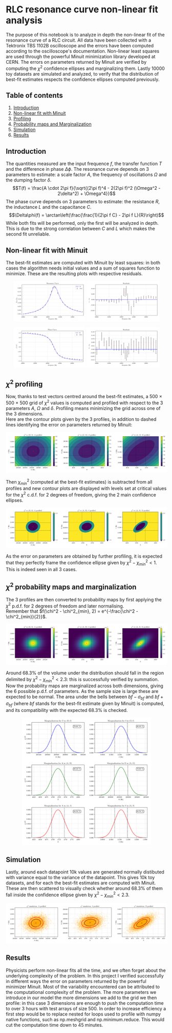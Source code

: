 # RLC resonance curve non-linear fit analysis
The purpose of this notebook is to analyze in depth the non-linear fit of the resonance curve of a RLC circuit. All data have been collected with a Tektronix TBS 1102B oscilloscope and the errors have been computed according to the oscilloscope's documentation. Non-linear least squares are used through the powerful Minuit minimization library developed at CERN. The errors on parameters returned by Minuit are verified by computing the $\chi^2$ confidence ellipses and marginalizing them. Lastly 10000 toy datasets are simulated and analyzed, to verify that the distribution of best-fit estimates respects the confidence ellipses computed previously. 

## Table of contents
1. [Introduction](#introduction)
2. [Non-linear fit with Minuit](#fit)
3. [Profiling](#profiling)
4. [Probability maps and Marginalization](#probability)
5. [Simulation](#simulation)
6. [Results](#results)

## Introduction <a name="introduction"></a>
The quantities measured are the input frequence $f$, the transfer function $T$ and the difference in phase $\Delta \phi$. The resonance curve depends on 3 parameters to estimate: a scale factor $A$, the frequency of oscillations $\Omega$ and the dumping factor $\delta$. 
$$T(f) = \frac{A \cdot 2\pi f}{\sqrt{(2\pi f)^4 - 2(2\pi f)^2 (\Omega^2 - 2\delta^2) + \Omega^4}}$$
The phase curve depends on 3 parameters to estimate: the resistance $R$, the inductance $L$ and the capacitance $C$.
$$\Delta\phi(f) = \arctan\left(\frac{\frac{1}{2\pi f C} - 2\pi f L}{R}\right)$$
While both fits will be performed, only the first will be analyzed in depth. This is due to the strong correlation between $C$ and $L$ which makes the second fit unreliable. 
## Non-linear fit with Minuit <a name="fit"></a>
The best-fit estimates are computed with Minuit by least squares: in both cases the algorithm needs initial values and a sum of squares function to minimize. These are the resulting plots with respective residuals.
<p float="left">
<p align="middle">
  <img src="images/fit_resonance.png" width="44.4%"/>
  <img src="images/residuals_resonance.png" width="45%"/> 
</p>
<p float="left">
<p align="middle">
  <img src="images/fit_phase.png" width="44.25%"/>
  <img src="images/residuals_phase.png" width="45%"/> 
</p>

## $\chi^2$ profiling <a name="profiling"></a>
Now, thanks to test vectors centred around the best-fit estimates, a 500 $\times$ 500 $\times$ 500 grid of $\chi^2$ values is computed and profiled with respect to the 3 parameters $A$, $\Omega$ and $\delta$. Profiling means minimizing the grid across one of the 3 dimensions.<br/>
Here are the contour plots given by the 3 profiles, in addition to dashed lines identifying the error on parameters returned by Minuit:
<p align="middle">
  <img src="images/contour.png" width="100%"/>
</p>

Then $\chi^2_{min}$ (computed at the best-fit estimates) is subtracted from all profiles and new contour plots are displayed with levels set at critical values for the $\chi^2$ c.d.f. for 2 degrees of freedom, giving the 2 main confidence ellipses.
<p align="middle">
  <img src="images/profiling.png" width="100%"/>
</p>

As the error on parameters are obtained by further profiling, it is expected that they perfectly frame the confidence ellipse given by $\chi^2 - \chi^2_{min} < 1$. This is indeed seen in all 3 cases.
## $\chi^2$ probability maps and marginalization <a name="probability"></a>
The 3 profiles are then converted to probability maps by first applying the $\chi^2$ p.d.f. for 2 degrees of freedom and later normalising.<br/> 
Remember that $f(\chi^2 - \chi^2_{min}, 2) = e^{-\frac{\chi^2 - \chi^2_{min}}{2}}$.
<p align="middle">
  <img src="images/probability.png" width="100%"/>
</p>

Around 68.3% of the volume under the distribution should fall in the region delimited by $\chi^2 - \chi^2_{min} < 2.3$: this is successfully verified by summation.<br/>
Now the probability maps are marginalized across both dimensions, giving the 6 possible p.d.f. of parameters. As the sample size is large these are expected to be normal. The area under the bells between $bf - \sigma_{bf}$ and $bf + \sigma_{bf}$ (where $bf$ stands for the best-fit estimate given by Minuit) is computed, and its compatibility with the expected 68.3% is checked.
<p align="middle">
  <img src="images/marginalization.png" width="80%"/>
</p>

## Simulation <a name="simulation"></a>
Lastly, around each datapoint 10k values are generated normally distibuted with variance equal to the variance of the datapoint. This gives 10k toy datasets, and for each the best-fit estimates are computed with Minuit. These are then scattered to visually check whether around 68.3% of them fall inside the confidence ellipse given by $\chi^2 - \chi^2_{min} < 2.3$. 
<p align="middle">
  <img src="images/simulation.png" width="100%"/>
</p>

## Results <a name="results"></a>
Physicists perform non-linear fits all the time, and we often forget about the underlying complexity of the problem. In this project I verified successfully in different ways the error on parameters returned by the powerful minimizer Minuit. Most of the variability encountered can be attributed to the computational complexity of the problem. The more parameters we introduce in our model the more dimensions we add to the grid we then profile: in this case 3 dimensions are enough to push the computation time to over 3 hours with test arrays of size 500. In order to increase efficiency a first step would be to replace nested for loops used to profile with numpy native functions, such as np.meshgrid and np.minimum.reduce. This would cut the computation time down to 45 minutes. 